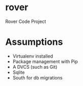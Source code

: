 rover
=====

Rover Code Project

Assumptions
===========

* Virtualenv installed
* Package management with Pip
* A DVCS (such as Git)
* Sqlite
* South for db migrations
